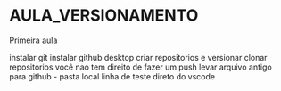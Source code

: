 # AULA_VERSIONAMENTO
 Primeira aula

 instalar git
 instalar github desktop
 criar repositorios e versionar
 clonar repositorios você nao tem direito de fazer um push
 levar arquivo antigo para github - pasta local
 linha de teste direto do vscode

